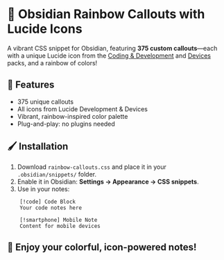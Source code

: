 # 🌈 Obsidian Rainbow Callouts with Lucide Icons

A vibrant CSS snippet for Obsidian, featuring **375 custom callouts**—each with a unique Lucide icon from the [Coding & Development](https://lucide.dev/icons/categories#development) and [Devices](https://lucide.dev/icons/categories#devices) packs, and a rainbow of colors!

## 🚀 Features

- 375 unique callouts
- All icons from Lucide Development & Devices
- Vibrant, rainbow-inspired color palette
- Plug-and-play: no plugins needed

## 🖌️ Installation

1. Download `rainbow-callouts.css` and place it in your `.obsidian/snippets/` folder.
2. Enable it in Obsidian: **Settings → Appearance → CSS snippets**.
3. Use in your notes:

```
    [!code] Code Block
    Your code notes here

    [!smartphone] Mobile Note
    Content for mobile devices
```

## 🎨 Enjoy your colorful, icon-powered notes!
